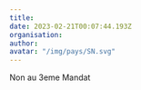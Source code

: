 ```yaml
---
title: 
date: 2023-02-21T00:07:44.193Z
organisation: 
author: 
avatar: "/img/pays/SN.svg"
---
```


Non au 3eme Mandat